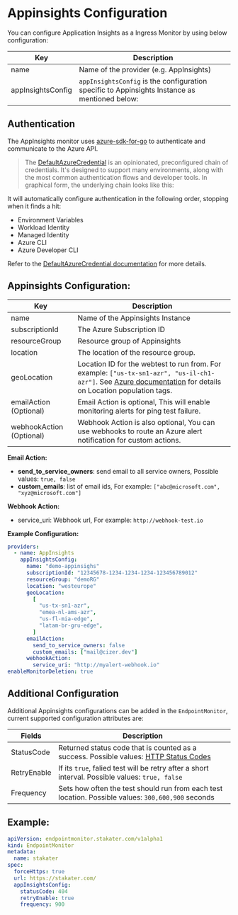 # Appinsights Configuration

You can configure Application Insights as a Ingress Monitor by using below configuration:

| Key               | Description                                                                                   |
| ----------------- | --------------------------------------------------------------------------------------------- |
| name              | Name of the provider (e.g. AppInsights)                                                       |
| appInsightsConfig | `appInsightsConfig` is the configuration specific to Appinsights Instance as mentioned below: |

## Authentication

The AppInsights monitor uses [azure-sdk-for-go](https://github.com/Azure/azure-sdk-for-go) to authenticate and communicate to the Azure API.

> The [DefaultAzureCredential](https://learn.microsoft.com/en-us/azure/developer/go/sdk/authentication/credential-chains#defaultazurecredential-overview) is an opinionated, preconfigured chain of credentials.
> It's designed to support many environments, along with the most common authentication flows and developer tools. In graphical form, the underlying chain looks like this:

It will automatically configure authentication in the following order, stopping when it finds a hit:

* Environment Variables
* Workload Identity
* Managed Identity
* Azure CLI
* Azure Developer CLI

Refer to the [DefaultAzureCredential documentation](https://learn.microsoft.com/en-us/azure/developer/go/sdk/authentication/credential-chains#defaultazurecredential-overview) for more details.


## Appinsights Configuration:

| Key                      | Description                                                                                                    |
|--------------------------|----------------------------------------------------------------------------------------------------------------|
| name                     | Name of the Appinsights Instance                                                                               |
| subscriptionId           | The Azure Subscription ID                                                                                      |
| resourceGroup            | Resource group of Appinsights                                                                                  |
| location                 | The location of the resource group.                                                                            |
| geoLocation              | Location ID for the webtest to run from. For example: `["us-tx-sn1-azr", "us-il-ch1-azr"]`. See [Azure documentation](https://learn.microsoft.com/en-us/previous-versions/azure/azure-monitor/app/monitor-web-app-availability#location-population-tags) for details on Location population tags. |
| emailAction (Optional)   | Email Action is optional, This will enable monitoring alerts for ping test failure.                            |
| webhookAction (Optional) | Webhook Action is also optional, You can use webhooks to route an Azure alert notification for custom actions. |

**Email Action:**

- **send_to_service_owners**: send email to all service owners, Possible values: `true, false`
- **custom_emails**: list of email ids, For example: `["abc@microsoft.com", "xyz@microsoft.com"]`

**Webhook Action:**

- service_uri: Webhook url, For example: `http://webhook-test.io`

**Example Configuration:**

```yaml
providers:
  - name: AppInsights
    appInsightsConfig:
      name: "demo-appinsighs"
      subscriptionId: "12345678-1234-1234-1234-123456789012"
      resourceGroup: "demoRG"
      location: "westeurope"
      geoLocation:
        [
          "us-tx-sn1-azr",
          "emea-nl-ams-azr",
          "us-fl-mia-edge",
          "latam-br-gru-edge",
        ]
      emailAction:
        send_to_service_owners: false
        custom_emails: ["mail@cizer.dev"]
      webhookAction:
        service_uri: "http://myalert-webhook.io"
enableMonitorDeletion: true
```

## Additional Configuration

Additional Appinsights configurations can be added in the `EndpointMonitor`, current supported configuration attributes are:

| Fields                                  | Description                                                                                                                                      |
| -------------------------------------------- | ------------------------------------------------------------------------------------------------------------------------------------------------ |
| StatusCode  | Returned status code that is counted as a success. Possible values: [HTTP Status Codes](https://en.wikipedia.org/wiki/List_of_HTTP_status_codes) |
| RetryEnable | If its `true`, falied test will be retry after a short interval. Possible values: `true, false`                                                  |
| Frequency   | Sets how often the test should run from each test location. Possible values: `300,600,900` seconds                                               |

## Example: 

```yaml
apiVersion: endpointmonitor.stakater.com/v1alpha1
kind: EndpointMonitor
metadata:
  name: stakater
spec:
  forceHttps: true
  url: https://stakater.com/
  appInsightsConfig:
    statusCode: 404
    retryEnable: true
    frequency: 900
```
